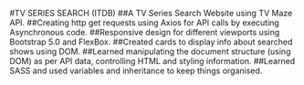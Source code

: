#TV SERIES SEARCH (ITDB)
##A TV Series Search Website using TV Maze API. 
##Creating http get requests using Axios for API calls by executing
Asynchronous code. 
##Responsive design for different viewports using Bootstrap 5.0 and FlexBox. 
##Created cards to display info about searched shows using DOM. 
##Learned manipulating the document structure (using DOM) as per API data, controlling HTML and styling information. 
##Learned SASS and used variables and inheritance to keep things organised.
